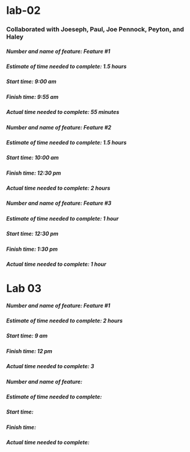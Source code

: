 # lab-02

### Collaborated with Joeseph, Paul, Joe Pennock, Peyton, and Haley

##### Number and name of feature: Feature #1

##### Estimate of time needed to complete: 1.5 hours

##### Start time: 9:00 am

##### Finish time: 9:55 am

##### Actual time needed to complete: 55 minutes



##### Number and name of feature: Feature #2

##### Estimate of time needed to complete: 1.5 hours

##### Start time: 10:00 am

##### Finish time: 12:30 pm

##### Actual time needed to complete: 2 hours


##### Number and name of feature: Feature #3

##### Estimate of time needed to complete: 1 hour

##### Start time: 12:30 pm

##### Finish time: 1:30 pm

##### Actual time needed to complete: 1 hour

# Lab 03

##### Number and name of feature: Feature #1

##### Estimate of time needed to complete: 2 hours

##### Start time: 9 am

##### Finish time: 12 pm

##### Actual time needed to complete: 3


##### Number and name of feature: 

##### Estimate of time needed to complete: 

##### Start time:

##### Finish time: 

##### Actual time needed to complete: 